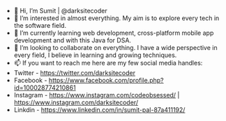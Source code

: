 - 👋 Hi, I’m Sumit | @darksitecoder
- 👀 I’m interested in almost everything. My aim is to explore every tech in the software field.
- 🌱 I’m currently learning web development, cross-platform mobile app development and with this Java for DSA.
- 💞️ I’m looking to collaborate on everything. I have a wide perspective in every field, I believe in learning and growing techniques.
- 📫 If you want to reach me here are my few social media handles:
- Twitter - https://twitter.com/darksitecoder
- Facebook - https://www.facebook.com/profile.php?id=100028774210861
- Instagram - https://www.instagram.com/codeobsessed/     |     https://www.instagram.com/darksitecoder/
- Linkdin - https://www.linkedin.com/in/sumit-pal-87a411192/

<!---
darksitecoder/darksitecoder is a ✨ special ✨ repository because its `README.md` (this file) appears on your GitHub profile.
You can click the Preview link to take a look at your changes.
--->
